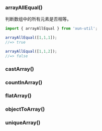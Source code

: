 ### arrayAllEqual()

判断数组中的所有元素是否相等。

```javascript
import { arrayAllEqual } from 'xun-util';

arrayAllEqual([1,1,1]);
//=> true

arrayAllEqual([1,1,2]);
//=> false
```

### castArray()

### countInArray()

### flatArray()

### objectToArray()

### uniqueArray()